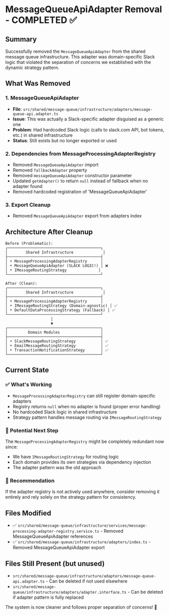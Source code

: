 # MessageQueueApiAdapter Removal - COMPLETED ✅

## Summary

Successfully removed the `MessageQueueApiAdapter` from the shared message queue infrastructure. This adapter was domain-specific Slack logic that violated the separation of concerns we established with the dynamic strategy pattern.

## What Was Removed

### 1. **MessageQueueApiAdapter**

- **File**: `src/shared/message-queue/infrastructure/adapters/message-queue-api.adapter.ts`
- **Issue**: This was actually a Slack-specific adapter disguised as a generic one
- **Problem**: Had hardcoded Slack logic (calls to slack.com API, bot tokens, etc.) in shared infrastructure
- **Status**: Still exists but no longer exported or used

### 2. **Dependencies from MessageProcessingAdapterRegistry**

- Removed `MessageQueueApiAdapter` import
- Removed `fallbackAdapter` property
- Removed `messageQueueApiAdapter` constructor parameter
- Updated `getAdapter()` to return `null` instead of fallback when no adapter found
- Removed hardcoded registration of 'MessageQueueApiAdapter'

### 3. **Export Cleanup**

- Removed `MessageQueueApiAdapter` export from adapters index

## Architecture After Cleanup

```
Before (Problematic):
┌─────────────────────────────────────────┐
│        Shared Infrastructure             │
├─────────────────────────────────────────┤
│ • MessageProcessingAdapterRegistry      │
│ • MessageQueueApiAdapter (SLACK LOGIC!) │ ❌
│ • IMessageRoutingStrategy              │
└─────────────────────────────────────────┘

After (Clean):
┌─────────────────────────────────────────┐
│        Shared Infrastructure             │
├─────────────────────────────────────────┤
│ • MessageProcessingAdapterRegistry      │
│ • IMessageRoutingStrategy (Domain-agnostic) │ ✅
│ • DefaultDataProcessingStrategy (Fallback) │ ✅
└─────────────────────────────────────────┘
                    │
                    ▼
┌─────────────────────────────────────────┐
│         Domain Modules                  │
├─────────────────────────────────────────┤
│ • SlackMessageRoutingStrategy           │ ✅
│ • EmailMessageRoutingStrategy           │ ✅
│ • TransactionNotificationStrategy       │ ✅
└─────────────────────────────────────────┘
```

## Current State

### ✅ **What's Working**

- `MessageProcessingAdapterRegistry` can still register domain-specific adapters
- Registry returns `null` when no adapter is found (proper error handling)
- No hardcoded Slack logic in shared infrastructure
- Strategy pattern handles message routing via `IMessageRoutingStrategy`

### 🤔 **Potential Next Step**

The `MessageProcessingAdapterRegistry` might be completely redundant now since:

- We have `IMessageRoutingStrategy` for routing logic
- Each domain provides its own strategies via dependency injection
- The adapter pattern was the old approach

### 🎯 **Recommendation**

If the adapter registry is not actively used anywhere, consider removing it entirely and rely solely on the strategy pattern for consistency.

## Files Modified

- ✅ `src/shared/message-queue/infrastructure/services/message-processing-adapter-registry.service.ts` - Removed MessageQueueApiAdapter references
- ✅ `src/shared/message-queue/infrastructure/adapters/index.ts` - Removed MessageQueueApiAdapter export

## Files Still Present (but unused)

- `src/shared/message-queue/infrastructure/adapters/message-queue-api.adapter.ts` - Can be deleted if not used elsewhere
- `src/shared/message-queue/infrastructure/adapters/adapter.interface.ts` - Can be deleted if adapter pattern is fully replaced

The system is now cleaner and follows proper separation of concerns! 🎉

